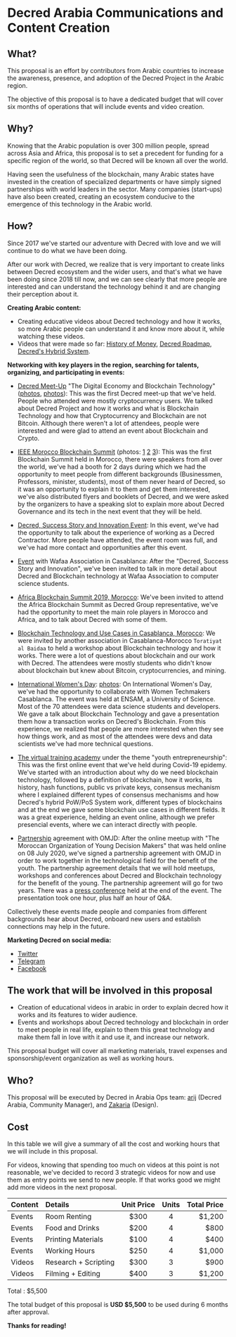 # Decred Arabia Communications and Content Creation

## What?

This proposal is an effort by contributors from Arabic countries to increase the awareness, presence, and adoption of the Decred Project in the Arabic region.

The objective of this proposal is to have a dedicated budget that will cover six months of operations that will include events and video creation.

## Why?

Knowing that the Arabic population is over 300 million people, spread across Asia and Africa, this proposal is to set a precedent for funding for a specific region of the world, so that Decred will be known all over the world.

Having seen the usefulness of the blockchain, many Arabic states have invested in the creation of specialized departments or have simply signed partnerships with world leaders in the sector. Many companies (start-ups) have also been created, creating an ecosystem conducive to the emergence of this technology in the Arabic world.

## How?

Since 2017 we've started our adventure with Decred with love and we will continue to do what we have been doing.

After our work with Decred, we realize that is very important to create links between Decred ecosystem and the wider users, and that's what we have been doing since 2018 till now, and we can see clearly that more people are interested and can understand the technology behind it and are changing their perception about it.

**Creating Arabic content:**

* Creating educative videos about Decred technology and how it works, so more Arabic people can understand it and know more about it, while watching these videos.
* Videos that were made so far: [History of Money](https://youtu.be/OFONdBbYbBc), [Decred Roadmap](https://youtu.be/_7Ae_Klwqo0), [Decred's Hybrid System](https://youtu.be/k6xXL_ttSDI).

**Networking with key players in the region, searching for talents, organizing, and participating in events:**

* [Decred Meet-Up](https://www.facebook.com/events/241045786567334/) "The Digital Economy and Blockchain Technology" ([photos](https://twitter.com/in_insaf/status/1056252398476423168), [photos](https://www.facebook.com/permalink.php?story_fbid=1884165438286394&id=1836611206375151)): This was the first Decred meet-up that we've held. People who attended were mostly cryptocurrency users. We talked about Decred Project and how it works and what is Blockchain Technology and how that Cryptocurrency and Blockchain are not Bitcoin. Although there weren't a lot of attendees, people were interested and were glad to attend an event about Blockchain and Crypto.

* [IEEE Morocco Blockchain Summit](http://blockchainsummit.ma/) (photos: [1](https://twitter.com/DecredArabia/status/1121011670808240128) [2](https://twitter.com/DecredArabia/status/1121160292333965313) [3](https://twitter.com/DecredArabia/status/1121695331253673984)): This was the first Blockchain Summit held in Morocco, there were speakers from all over the world, we've had a booth for 2 days during which we had the opportunity to meet people from different backgrounds (Businessmen, Professors, minister, students), most of them never heard of Decred, so it was an opportunity to explain it to them and get them interested, we've also distributed flyers and booklets of Decred, and we were asked by the organizers to have a speaking slot to explain more about Decred Governance and its tech in the next event that they will be held.

* [Decred, Success Story and Innovation Event](https://github.com/decredcommunity/events/blob/master/reports/20190921-decred-meetup-casablanca-morocco.md): In this event, we've had the opportunity to talk about the experience of working as a Decred Contractor. More people have attended, the event room was full, and we've had more contact and opportunities after this event.

* [Event](https://github.com/decredcommunity/events/blob/master/reports/20191020-wafaa-casablanca-morocco.md) with Wafaa Association in Casablanca: After the "Decred, Success Story and Innovation", we've been invited to talk in more detail about Decred and Blockchain technology at Wafaa Association to computer science students.

* [Africa Blockchain Summit 2019, Morocco](https://github.com/decredcommunity/events/blob/master/reports/20191121-africa-blockchain-summit-rabat-morocco.md): We've been invited to attend the Africa Blockchain Summit as Decred Group representative, we've had the opportunity to meet the main role players in Morocco and Africa, and to talk about Decred with some of them.

* [Blockchain Technology and Use Cases in Casablanca, Morocco](https://github.com/decredcommunity/events/blob/master/reports/20200124-blockchain-technology-and-use-cases-casablanca-morocco.md): We were invited by another association in Casablanca-Morocco `Toratiyat al Baidaa` to held a workshop about Blockchain technology and how it works. There were a lot of questions about blockchain and our work with Decred. The attendees were mostly students who didn't know about blockchain but knew about Bitcoin, cryptocurrencies, and mining.

* [International Women's Day](https://www.meetup.com/fr-FR/GDGCasablanca/events/268661463/): [photos](https://www.flickr.com/photos/187387360@N04/albums/72157713440754483): On International Women's Day, we've had the opportunity to collaborate with Women Techmakers Casablanca. The event was held at ENSAM, a University of Science. Most of the 70 attendees were data science students and developers. We gave a talk about Blockchain Technology and gave a presentation them how a transaction works on Decred's Blockchain. From this experience, we realized that people are more interested when they see how things work, and as most of the attendees were devs and data scientists we've had more technical questions.

* [The virtual training academy](https://github.com/decredcommunity/events/blob/master/reports/20200708-virtual-training-academy-internet.md) under the theme "youth entrepreneurship": This was the first online event that we've held during Covid-19 epidemy. We've started with an introduction about why do we need blockchain technology, followed by a definition of blockchain, how it works, its history, hash functions, public vs private keys, consensus mechanism where I explained different types of consensus mechanisms and how Decred's hybrid PoW/PoS System work, different types of blockchains and at the end we gave some blockchain use cases in different fields. It was a great experience, helding an event online, although we prefer presencial events, where we can interact directly with people.

* [Partnership](https://decredcommunity.github.io/events/index/20201128.1) agreement with OMJD: After the online meetup with "The Moroccan Organization of Young Decision Makers" that was held online on 08 July 2020, we've signed a partnership agreement with OMJD in order to work together in the technological field for the benefit of the youth. The partnership agreement details that we will hold meetups, workshops and conferences about Decred and Blockchain technology for the benefit of the young. The partnership agreement will go for two years. There was a [press conference](https://youtu.be/2gI_RRdIJ5U) held at the end of the event. The presentation took one hour, plus half an hour of Q&A.

Collectively these events made people and companies from different backgrounds hear about Decred, onboard new users and establish connections may help in the future.

**Marketing Decred on social media:**

* [Twitter](https://twitter.com/DecredArabia)
* [Telegram](https://t.me/decredarabia)
* [Facebook](https://www.facebook.com/DecredArabia)

## The work that will be involved in this proposal

* Creation of educational videos in arabic in order to explain decred how it works and its features to wider audience.
* Events and workshops about Decred technology and blockchain in order to meet people in real life, explain to them this great technology and make them fall in love with it and use it, and increase our network.

This proposal budget will cover all marketing materials, travel expenses and sponsorship/event organization as well as working hours.

## Who?

This proposal will be executed by Decred in Arabia Ops team: [arij](https://twitter.com/in_insaf) (Decred Arabia, Community Manager), and [Zakaria](https://twitter.com/aithzakaria1) (Design).

## Cost

In this table we will give a summary of all the cost and working hours that we will include in this proposal.

For videos, knowing that spending too much on videos at this point is not reasonable, we've decided to record 3 strategic videos for now and use them as entry points we send to new people. If that works good we might add more videos in the next proposal.

Content | Details               | Unit Price | Units | Total Price
:-------|:----------------------|:----------:|:-----:|------------:
Events  | Room Renting          |    $300    |   4   |      $1,200
Events  | Food and Drinks       |    $200    |   4   |        $800
Events  | Printing Materials    |    $100    |   4   |        $400
Events  | Working Hours         |    $250    |   4   |      $1,000
Videos  | Research + Scripting  |    $300    |   3   |        $900
Videos  | Filming + Editing     |    $400    |   3   |      $1,200

Total : $5,500

The total budget of this proposal is **USD $5,500** to be used during 6 months after approval.

**Thanks for reading!**
